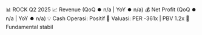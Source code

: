 📊 ROCK Q2 2025
📈 Revenue (QoQ ⏺️ n/a | YoY ⏺️ n/a)
💰 Net Profit (QoQ ⏺️ n/a | YoY ⏺️ n/a)
💡 Cash Operasi: Positif
🧮 Valuasi: PER -361x | PBV 1.2x
🧱 Fundamental stabil
